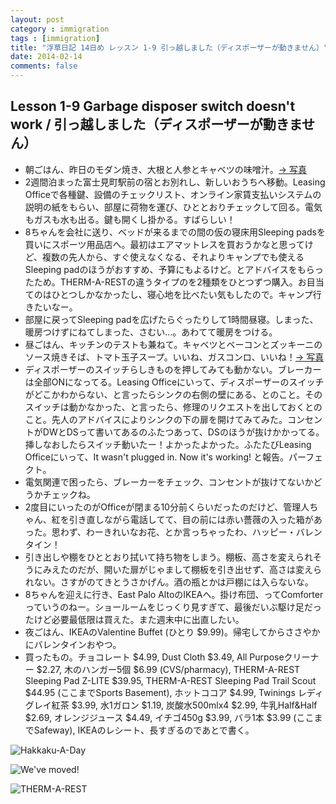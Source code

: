 ```yaml
---
layout: post
category : immigration
tags : [immigration]
title: "浮草日記 14日め レッスン 1-9 引っ越しました（ディスポーザーが動きません）"
date: 2014-02-14
comments: false
---
```


## Lesson 1-9 Garbage disposer switch doesn't work / 引っ越しました（ディスポーザーが動きません）

* 朝ごはん、昨日のモダン焼き、大根と人参とキャベツの味噌汁。[-> 写真](http://instagram.com/p/kZ2L1plDfD/)
* 2週間泊まった富士見町駅前の宿とお別れし、新しいおうちへ移動。Leasing Officeで各種鍵、設備のチェックリスト、オンライン家賃支払いシステムの説明の紙をもらい、部屋に荷物を運び、ひととおりチェックして回る。電気もガスも水も出る。鍵も開くし掛かる。すばらしい！
* 8ちゃんを会社に送り、ベッドが来るまでの間の仮の寝床用Sleeping padsを買いにスポーツ用品店へ。最初はエアマットレスを買おうかなと思ってけど、複数の先人から、すぐ使えなくなる、それよりキャンプでも使えるSleeping padのほうがおすすめ、予算にもよるけど。とアドバイスをもらったため。THERM-A-RESTの違うタイプのを2種類をひとつずつ購入。お目当てのはひとつしかなかったし、寝心地を比べたい気もしたので。キャンプ行きたいなー。
* 部屋に戻ってSleeping padを広げたらぐったりして1時間昼寝。しまった、暖房つけずにねてしまった、さむい…。あわてて暖房をつける。
* 昼ごはん、キッチンのテストも兼ねて。キャベツとベーコンとズッキーニのソース焼きそば、トマト玉子スープ。いいね、ガスコンロ、いいね！[-> 写真](http://instagram.com/p/kdDLF9lDcr/)
* ディスポーザーのスイッチらしきものを押してみても動かない。ブレーカーは全部ONになってる。Leasing Officeにいって、ディスポーザーのスイッチがどこかわからない、と言ったらシンクの右側の壁にある、とのこと。そのスイッチは動かなかった、と言ったら、修理のリクエストを出しておくとのこと。先人のアドバイスによりシンクの下の扉を開けてみてみた。コンセントがDWとDSって書いてあるのふたつあって、DSのほうが抜けかかってる。挿しなおしたらスイッチ動いたー！よかったよかった。ふたたびLeasing Officeにいって、It wasn't plugged in. Now it's working! と報告。パーフェクト。
* 電気関連で困ったら、ブレーカーをチェック、コンセントが抜けてないかどうかチェックね。&nbsp; 
* 2度目にいったのがOfficeが閉まる10分前くらいだったのだけど、管理人ちゃん、紅を引き直しながら電話してて、目の前には赤い薔薇の入った箱があった。思わず、わーきれいなお花、とか言っちゃったわ、ハッピー・バレンタイン！
* 引き出しや棚をひととおり拭いて持ち物をしまう。棚板、高さを変えられそうにみえたのだが、開いた扉がじゃまして棚板を引き出せず、高さは変えられない。さすがのてきとうさかげん。酒の瓶とかは戸棚には入らないな。&nbsp; 
* 8ちゃんを迎えに行き、East Palo AltoのIKEAへ。掛け布団、ってComforterっていうのねー。ショールームをじっくり見すぎて、最後だいぶ駆け足だったけど必要最低限は買えた。また週末中に出直したい。
* 夜ごはん、IKEAのValentine Buffet (ひとり $9.99)。帰宅してからささやかにバレンタインおやつ。
* 買ったもの。チョコレート $4.99, Dust Cloth $3.49, All Purposeクリーナー $2.27, 木のハンガー5個 $6.99 (CVS/pharmacy), THERM-A-REST Sleeping Pad Z-LITE $39.95, THERM-A-REST Sleeping Pad Trail Scout $44.95 (ここまでSports Basement), ホットココア $4.99, Twinings レディグレイ紅茶 $3.99, 水1ガロン $1.19, 炭酸水500mlx4 $2.99, 牛乳Half&Half $2.69, オレンジジュース $4.49, イチゴ450g $3.99, バラ1本 $3.99 (ここまでSafeway), IKEAのレシート、長すぎるのであとで書く。

![Hakkaku-A-Day](https://lh3.googleusercontent.com/-u155s14vTgY/UwFM4h77D_I/AAAAAAAB5gU/ZqbtMc87UyA/w620-h465-no/14+-+1)

![We've moved!](https://lh4.googleusercontent.com/-mECSuz5XinE/UwF3kUP9ZJI/AAAAAAAB5wU/Hd2oM-pvU9I/w620-h465-no/P1150396.JPG)

![THERM-A-REST](https://lh4.googleusercontent.com/-g9SEk5OMgDY/UwF3kfwpn9I/AAAAAAAB5wU/VbQbI-qa6mM/w620-h465-no/P1150397.JPG)